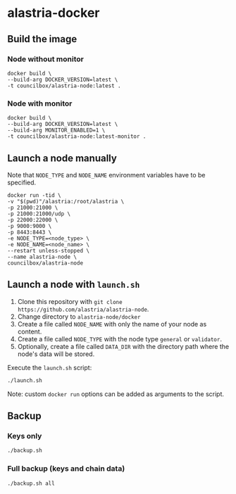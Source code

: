 # alastria-docker

## Build the image
### Node without monitor
```
docker build \
--build-arg DOCKER_VERSION=latest \
-t councilbox/alastria-node:latest .
```
### Node with monitor
```
docker build \
--build-arg DOCKER_VERSION=latest \
--build-arg MONITOR_ENABLED=1 \
-t councilbox/alastria-node:latest-monitor .
```

## Launch a node manually
Note that `NODE_TYPE` and `NODE_NAME` environment variables have to be specified.
```
docker run -tid \
-v "$(pwd)"/alastria:/root/alastria \
-p 21000:21000 \
-p 21000:21000/udp \
-p 22000:22000 \
-p 9000:9000 \
-p 8443:8443 \
-e NODE_TYPE=<node_type> \
-e NODE_NAME=<node_name> \
--restart unless-stopped \
--name alastria-node \
councilbox/alastria-node
```

## Launch a node with `launch.sh`
1. Clone this repository with `git clone https://github.com/alastria/alastria-node`.
2. Change directory to `alastria-node/docker`
2. Create a file called `NODE_NAME` with only the name of your node as content.
3. Create a file called `NODE_TYPE` with the node type `general` or `validator`.
4. Optionally, create a file called `DATA_DIR` with the directory path where the node's data will be stored.

Execute the `launch.sh` script:
```bash
./launch.sh
```

Note: custom `docker run` options can be added as arguments to the script.

## Backup
### Keys only
```bash
./backup.sh
```

### Full backup (keys and chain data)
```bash
./backup.sh all
```
